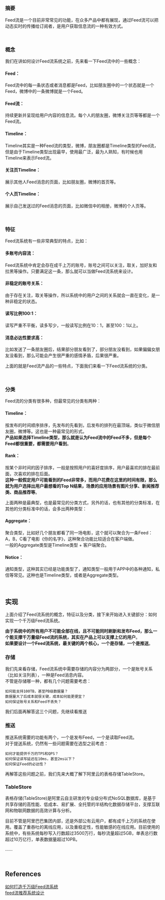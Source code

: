 ## 
### 摘要
Feed流是一个目前非常常见的功能，在众多产品中都有展现，通过Feed流可以把动态实时的传播给订阅者，是用户获取信息流的一种有效方式。

&nbsp;
### 概念
我们在讲如何设计Feed流系统之前，先来看一下Feed流中的一些概念：
#### Feed：
Feed流中的每一条状态或者消息都是Feed，比如朋友圈中的一个状态就是一个Feed，微博中的一条微博就是一个Feed。
#### Feed流：
持续更新并呈现给用户内容的信息流。每个人的朋友圈，微博关注页等等都是一个Feed流。
#### Timeline：
Timeline其实是一种Feed流的类型，微博，朋友圈都是Timeline类型的Feed流，但是由于Timeline类型出现最早，使用最广泛，最为人熟知，有时候也用Timeline来表示Feed流。
#### 关注页Timeline：
展示其他人Feed消息的页面，比如朋友圈，微博的首页等。
#### 个人页Timeline：
展示自己发送过的Feed消息的页面，比如微信中的相册，微博的个人页等。

&nbsp;
### 特征
Feed流系统有一些非常典型的特点，比如：
#### 多账号内容流：
Feed流系统中肯定会存在成千上万的账号，账号之间可以关注，取关，加好友和拉黑等操作。只要满足这一条，那么就可以当做Feed流系统来设计。
#### 非稳定的账号关系：
由于存在关注，取关等操作，所以系统中的用户之间的关系就会一直在变化，是一种非稳定的状态。
#### 读写比例100:1：
读写严重不平衡，读多写少，一般读写比例在10：1，甚至100：1以上。
#### 消息必达性要求高：
比如发送了一条朋友圈后，结果部分朋友看到了，部分朋友没看到，如果偏偏女朋友没看到，那么可能会产生很严重的感情矛盾，后果很严重。

上面的就是Feed流产品的一些特点，下面我们来看一下Feed流系统的分类。

&nbsp;
### 分类
Feed流的分类有很多种，但最常见的分类有两种：
#### Timeline：
按发布的时间顺序排序，先发布的先看到，后发布的排列在最顶端，类似于微信朋友圈，微博等。这也是一种最常见的形式。   
**产品如果选择Timeline类型，那么就是认为Feed流中的Feed不多，但是每个Feed都很重要，都需要用户看到**。
#### Rank：
按某个非时间的因子排序，一般是按照用户的喜好度排序，用户最喜欢的排在最前面，次喜欢的排在后面。   
**这种一般假定用户可能看到的Feed非常多，而用户花费在这里的时间有限，那么就为用户选择出用户最想看的Top N结果，场景的应用场景有图片分享、新闻推荐类、商品推荐等**。

上面两种是最典型，也是最常见的分类方式，另外的话，也有其他的分类标准，在其他的分类标准中的话，会多出两种类型：
#### Aggregate：
聚合类型，比如好几个朋友都看了同一场电影，这个就可以聚合为一条Feed：A，B，C看了电影《你的名字》，这种聚合功能比较适合在客户端做。  
一般的Aggregate类型是Timeline类型 + 客户端聚合。
#### Notice：
通知类型，这种其实已经是功能类型了，通知类型一般用于APP中的各种通知，私信等常见。这种也是Timeline类型，或者是Aggregate类型。

&nbsp;
## 实现
上面介绍了Feed流系统的概念，特征以及分类，接下来开始进入关键部分：如何实现一个千万级Feed流系统。

**由于系统中的所有用户不可能全部在线，且不可能同时刷新和发布Feed，那么一个能支撑千万量级Feed流的系统，其实在产品上可以支撑上亿的用户**。   
**如果要设计一个Feed流系统，最关键的两个核心，一个是存储，一个是推送**。
### 存储
我们先来看存储，Feed流系统中需要存储的内容分为两部分，一个是账号关系（比如关注列表），一种是Feed消息内容。   
不管是存储哪一种，都有几个问题需要考虑：
```
如何能支持100TB，甚至PB级数据量？
数据量大了后成本就很关键，成本如何能更便宜？
如何保证账号关系和Feed不丢失？
```
我们后面再解答这三个问题，先继续看推送
### 推送
推送系统需要的功能有两个，一个是发布Feed，一个是读取Feed流。  
对于提送系统，仍然有一些问题需要在选型之前考虑：
```
如何才能提供千万的TPS和QPS？
如何保证读写延迟在10ms，甚至2ms以下？
如何保证Feed的必达性？
```
再解答这些问题之前，我们先来大概了解下阿里云的表格存储TableStore。

### TableStore
表格存储(TableStore)是阿里云自主研发的专业级分布式NoSQL数据库，是基于共享存储的高性能、低成本、易扩展、全托管的半结构化数据存储平台，支撑互联网和物联网数据的高效计算与分析。

目前不管是阿里巴巴集团内部，还是外部公有云用户，都有成千上万的系统在使用。覆盖了重吞吐的离线应用，以及重稳定性，性能敏感的在线应用。目前使用的系统中，有些系统每秒写入行数超过3500万行，每秒流量超过5GB，单表总行数超过10万亿行，单表数据量超过10PB。

......




&nbsp;
## References
[如何打造千万级Feed流系统](https://juejin.im/post/6844903510744498190)   
[feed流推荐系统设计](https://blog.csdn.net/xwc35047/article/details/82996808)
